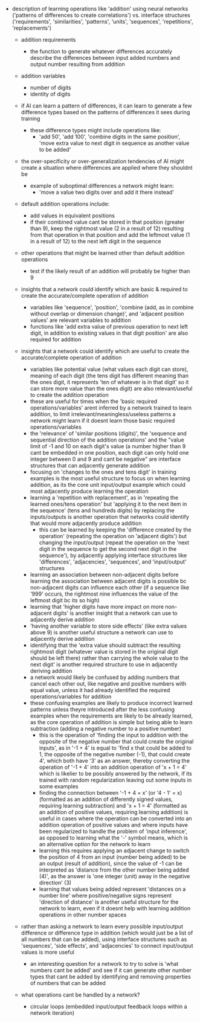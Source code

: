 - description of learning operations like 'addition' using neural networks ('patterns of differences to create correlations') vs. interface structures ('requirements', 'similarities', 'patterns', 'units', 'sequences', 'repetitions', 'replacements')

	- addition requirements
		- the function to generate whatever differences accurately describe the differences between input added numbers and output number resulting from addition

	- addition variables
		- number of digits
		- identity of digits

	- if AI can learn a pattern of differences, it can learn to generate a few difference types based on the patterns of differences it sees during training
		- these difference types might include operations like:
			- 'add 50', 'add 100', 'combine digits in the same position', 'move extra value to next digit in sequence as another value to be added'

	- the over-specificity or over-generalization tendencies of AI might create a situation where differences are applied where they shouldnt be 
		- example of suboptimal differences a network might learn:
			- 'move a value two digits over and add it there instead'

	- default addition operations include:
		- add values in equivalent positions
		- if their combined value cant be stored in that position (greater than 9), keep the rightmost value (2 in a result of 12) resulting from that operation in that position and add the leftmost value (1 in a result of 12) to the next left digit in the sequence

	- other operations that might be learned other than default addition operations
		- test if the likely result of an addition will probably be higher than 9

	- insights that a network could identify which are basic & required to create the accurate/complete operation of addition
		- variables like 'sequence', 'position', 'combine (add, as in combine without overlap or dimension change)', and 'adjacent position values' are relevant variables to addition
		- functions like 'add extra value of previous operation to next left digit, in addition to existing values in that digit position' are also required for addition

	- insights that a network could identify which are useful to create the accurate/complete operation of addition
		- variables like potential value (what values each digit can store), meaning of each digit (the tens digit has different meaning than the ones digit, it represents 'ten of whatever is in that digit' so it can store more value than the ones digit) are also relevant/useful to create the addition operation
		- these are useful for times when the 'basic required operations/variables' arent inferred by a network trained to learn addition, to limit irrelevant/meaningless/useless patterns a network might learn if it doesnt learn those basic required operations/variables
		- the 'relevance' of 'similar positions (digits)', the 'sequence and sequential direction of the addition operations' and the "value limit of -1 and 10 on each digit's value (a number higher than 9 cant be embedded in one position, each digit can only hold one integer between 0 and 9 and cant be negative" are interface structures that can adjacently generate addition
		- focusing on 'changes to the ones and tens digit' in training examples is the most useful structure to focus on when learning addition, as its the core unit input/output example which could most adjacently produce learning the operation
		- learning a 'repetition with replacement', as in 'repeating the learned ones/tens operation' but 'applying it to the next item in the sequence' (tens and hundreds digits) by replacing the inputs/outputs is another operation that networks could identify that would more adjacently produce addition
			- this can be learned by keeping the 'difference created by the operation' (repeating the operation on 'adjacent digits') but changing the input/output (repeat the operation on the 'next digit in the sequence to get the second next digit in the sequence'), by adjacently applying interface structures like 'differences', 'adjacencies', 'sequences', and 'input/output' structures
		- learning an association between non-adjacent digits before learning the association between adjacent digits is possible bc non-adjacent digits can influence each other (if a sequence like '999' occurs, the rightmost nine influences the value of the leftmost digit bc its so high)
		- learning that 'higher digits have more impact on more non-adjacent digits' is another insight that a network can use to adjacently derive addition
		- 'having another variable to store side effects' (like extra values above 9) is another useful structure a network can use to adjacently derive addition
		- identifying that the 'extra value should subtract the resulting rightmost digit (whatever value is stored in the original digit should be left there) rather than carrying the whole value to the next digit' is another required structure to use in adjacently deriving addition
		- a network would likely be confused by adding numbers that cancel each other out, like negative and positive numbers with equal value, unless it had already identified the required operations/variables for addition
		- these confusing examples are likely to produce incorrect learned patterns unless theyre introduced after the less confusing examples when the requirements are likely to be already learned, as the core operation of addition is simple but being able to learn subtraction (adding a negative number to a positive number)
			- this is the operation of 'finding the input to addition with the opposite of the negative number that could create the original inputs', as in '-1 + 4' is equal to 'find x that could be added to 1, the opposite of the negative number (-1), that could create 4', which both have '3' as an answer, thereby converting the operation of '-1 + 4' into an addition operation of 'x + 1 = 4' which is likelier to be possibly answered by the network, if its trained with random regularization leaving out some inputs in some examples
			- finding the connection between '-1 + 4 = x' (or '4 - 1' = x) (formatted as an addition of differently signed values, requiring learning subtraction) and 'x + 1 = 4' (formatted as an addition of positive values, requiring learning addition) is useful in cases where the operation can be converted into an addition operation of positive values and where inputs have been regularized to handle the problem of 'input inference', as opposed to learning what the '-' symbol means, which is an alternative option for the network to learn
			- learning this requires applying an adjacent change to switch the position of 4 from an input (number being added) to be an output (result of addition), since the value of -1 can be interpreted as 'distance from the other number being added (4)', as the answer is 'one integer (unit) away in the negative direction' (3)
			- learning that values being added represent 'distances on a number line' where positive/negative signs represent 'direction of distance' is another useful structure for the network to learn, even if it doesnt help with learning addition operations in other number spaces

	- rather than asking a network to learn every possible input/output difference or difference type in addition (which would just be a list of all numbers that can be added), using interface structures such as 'sequences', 'side effects', and 'adjacencies' to connect input/output values is more useful
		- an interesting question for a network to try to solve is 'what numbers cant be added' and see if it can generate other number types that cant be added by identifying and removing properties of numbers that can be added

	- what operations cant be handled by a network?
		- circular loops (embedded input/output feedback loops within a network iteration)